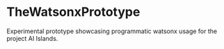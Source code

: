 # TheWatsonxPrototype
Experimental prototype showcasing programmatic watsonx usage for the project AI Islands.
